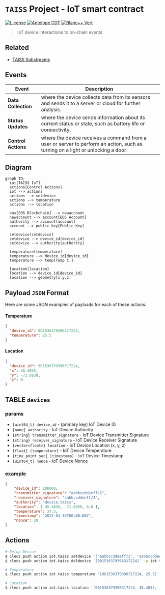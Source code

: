# `TAISS` Project - **IoT** smart contract
[![License](https://img.shields.io/badge/license-MIT-blue.svg)](https://github.com/pinax-network/taiss-contract/blob/main/LICENSE-MIT)
[![Antelope CDT](https://github.com/pinax-network/taiss-contract/actions/workflows/release.yml/badge.svg)](https://github.com/pinax-network/taiss-contract/actions/workflows/release.yml)
[![Blanc++ Vert](https://github.com/pinax-network/taiss-contract/actions/workflows/ci.yml/badge.svg)](https://github.com/pinax-network/taiss-contract/actions/workflows/ci.yml)

> IoT device interactions to on-chain events.

## Related

- [TAISS Substreams](https://github.com/pinax-network/taiss-substreams)

## Events

| Event | Description |
| --- | --- |
| **Data Collection** | where the device collects data from its sensors and sends it to a server or cloud for further analysis.
| **Status Updates** | where the device sends information about its current status or state, such as battery life or connectivity.
| **Control Actions** | where the device receives a command from a user or server to perform an action, such as turning on a light or unlocking a door.

## Diagram

```mermaid
graph TD;
  iot[TAISS IoT]
  actions[Control Actions]
  iot --> actions
  actions --> setdevice
  actions --> temperature
  actions --> location

  eos[EOS Blockchain] --> newaccount
  newaccount --> account[EOS Account]
  authority --> account[account]
  account --> public_key[Public Key]

  setdevice[setdevice]
  setdevice --> device_id[device_id]
  setdevice --> authority[authority]

  temperature[temperature]
  temperature --> device_id[device_id]
  temperature --> temp[Temp C.]

  location[location]
  location --> device_id[device_id]
  location --> geometry[x,y,z]
```

## Payload `JSON` Format

Here are some JSON examples of payloads for each of these actions:

#### Temperature

```json
{
  "device_id": 901536379396317224,
  "temperature": 25.5
}
```

#### Location

```json
{
  "device_id": 901536379396317224,
  "x": 45.4035,
  "y": -71.8938,
  "z": 0
}
```

## TABLE `devices`

### params

- `{uint64_t} device_id` - (primary key) IoT Device ID
- `{name} authority` - IoT Device Authority
- `{string} transmitter_signature` - IoT Device Transmitter Signature
- `{string} receiver_signature` - IoT Device Receiver Signature
- `{vector<float>} location` - IoT Device Location (x, y, z)
- `{float} [temperature]` - IoT Device Temperature
- `{time_point_sec} [timestamp]` - IoT Device Timestamp
- `{uint64_t} nonce` - IoT Device Nonce

### example

```json
{
    "device_id": 100000,
    "transmitter_signature": "aabbccddeeff/2",
    "receiver_signature": "aabbccddeeff/3",
    "authority": "device.taiss",
    "location": [ 45.4035, -71.8938, 0.0 ],
    "temperature": 37.5,
    "timestamp": "2023-04-19T00:00:00Z",
    "nonce": 10
}
```

## Actions

```bash
# Setup Device
$ cleos push action iot.taiss setdevice '["aabbccddeeff/2", "aabbccddeeff/3", device.taiss]' -p iot.taiss
$ cleos push action iot.taiss deldevice '[901536379396317224]' -p iot.taiss

# Temperature
$ cleos push action iot.taiss temperature '[901536379396317224, 25.5]' -p device.taiss

# Location
$ cleos push action iot.taiss location '[901536379396317224, 45.4035, -71.8938, 0.0]' -p device.taiss
```
